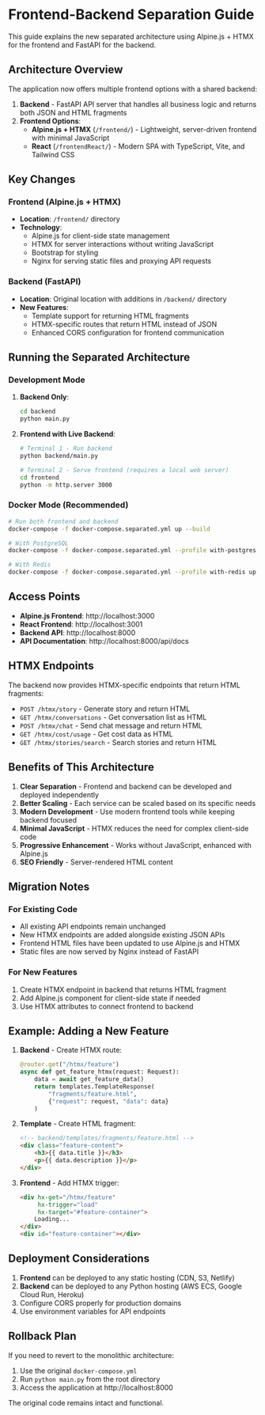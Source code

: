 # Frontend-Backend Separation Guide

This guide explains the new separated architecture using Alpine.js + HTMX for the frontend and FastAPI for the backend.

## Architecture Overview

The application now offers multiple frontend options with a shared backend:

1. **Backend** - FastAPI API server that handles all business logic and returns both JSON and HTML fragments
2. **Frontend Options**:
   - **Alpine.js + HTMX** (`/frontend/`) - Lightweight, server-driven frontend with minimal JavaScript
   - **React** (`/frontendReact/`) - Modern SPA with TypeScript, Vite, and Tailwind CSS

## Key Changes

### Frontend (Alpine.js + HTMX)

- **Location**: `/frontend/` directory
- **Technology**: 
  - Alpine.js for client-side state management
  - HTMX for server interactions without writing JavaScript
  - Bootstrap for styling
  - Nginx for serving static files and proxying API requests

### Backend (FastAPI)

- **Location**: Original location with additions in `/backend/` directory
- **New Features**:
  - Template support for returning HTML fragments
  - HTMX-specific routes that return HTML instead of JSON
  - Enhanced CORS configuration for frontend communication

## Running the Separated Architecture

### Development Mode

1. **Backend Only**:
   ```bash
   cd backend
   python main.py
   ```

2. **Frontend with Live Backend**:
   ```bash
   # Terminal 1 - Run backend
   python backend/main.py
   
   # Terminal 2 - Serve frontend (requires a local web server)
   cd frontend
   python -m http.server 3000
   ```

### Docker Mode (Recommended)

```bash
# Run both frontend and backend
docker-compose -f docker-compose.separated.yml up --build

# With PostgreSQL
docker-compose -f docker-compose.separated.yml --profile with-postgres up --build

# With Redis
docker-compose -f docker-compose.separated.yml --profile with-redis up --build
```

## Access Points

- **Alpine.js Frontend**: http://localhost:3000
- **React Frontend**: http://localhost:3001  
- **Backend API**: http://localhost:8000
- **API Documentation**: http://localhost:8000/api/docs

## HTMX Endpoints

The backend now provides HTMX-specific endpoints that return HTML fragments:

- `POST /htmx/story` - Generate story and return HTML
- `GET /htmx/conversations` - Get conversation list as HTML
- `POST /htmx/chat` - Send chat message and return HTML
- `GET /htmx/cost/usage` - Get cost data as HTML
- `GET /htmx/stories/search` - Search stories and return HTML

## Benefits of This Architecture

1. **Clear Separation** - Frontend and backend can be developed and deployed independently
2. **Better Scaling** - Each service can be scaled based on its specific needs
3. **Modern Development** - Use modern frontend tools while keeping backend focused
4. **Minimal JavaScript** - HTMX reduces the need for complex client-side code
5. **Progressive Enhancement** - Works without JavaScript, enhanced with Alpine.js
6. **SEO Friendly** - Server-rendered HTML content

## Migration Notes

### For Existing Code

- All existing API endpoints remain unchanged
- New HTMX endpoints are added alongside existing JSON APIs
- Frontend HTML files have been updated to use Alpine.js and HTMX
- Static files are now served by Nginx instead of FastAPI

### For New Features

1. Create HTMX endpoint in backend that returns HTML fragment
2. Add Alpine.js component for client-side state if needed
3. Use HTMX attributes to connect frontend to backend

## Example: Adding a New Feature

1. **Backend** - Create HTMX route:
   ```python
   @router.get("/htmx/feature")
   async def get_feature_htmx(request: Request):
       data = await get_feature_data()
       return templates.TemplateResponse(
           "fragments/feature.html",
           {"request": request, "data": data}
       )
   ```

2. **Template** - Create HTML fragment:
   ```html
   <!-- backend/templates/fragments/feature.html -->
   <div class="feature-content">
       <h3>{{ data.title }}</h3>
       <p>{{ data.description }}</p>
   </div>
   ```

3. **Frontend** - Add HTMX trigger:
   ```html
   <div hx-get="/htmx/feature" 
        hx-trigger="load"
        hx-target="#feature-container">
       Loading...
   </div>
   <div id="feature-container"></div>
   ```

## Deployment Considerations

1. **Frontend** can be deployed to any static hosting (CDN, S3, Netlify)
2. **Backend** can be deployed to any Python hosting (AWS ECS, Google Cloud Run, Heroku)
3. Configure CORS properly for production domains
4. Use environment variables for API endpoints

## Rollback Plan

If you need to revert to the monolithic architecture:

1. Use the original `docker-compose.yml`
2. Run `python main.py` from the root directory
3. Access the application at http://localhost:8000

The original code remains intact and functional.